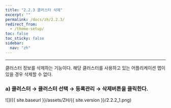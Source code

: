 ```yaml
---
title: "2.2.3 클러스터 삭제"
excerpt: ""
permalink: /docs/zh/2.2.3/
redirect_from:
  - /theme-setup/
toc: false
toc_sticky: false
sidebar:
  nav: "zh"
---
```


---
클러스터 정보를 삭제하는 기능이다. 해당 클러스터를 사용하고 있는 어플리케이션 맵이 있을 경우 삭제할 수 없다.

### a\) 클러스터 → 클러스터 선택 → 등록관리 → 삭제버튼을 클릭한다.

![]({{ site.baseurl }}/assets/ZH/{{ site.version }}/2.2.2_1.png)
